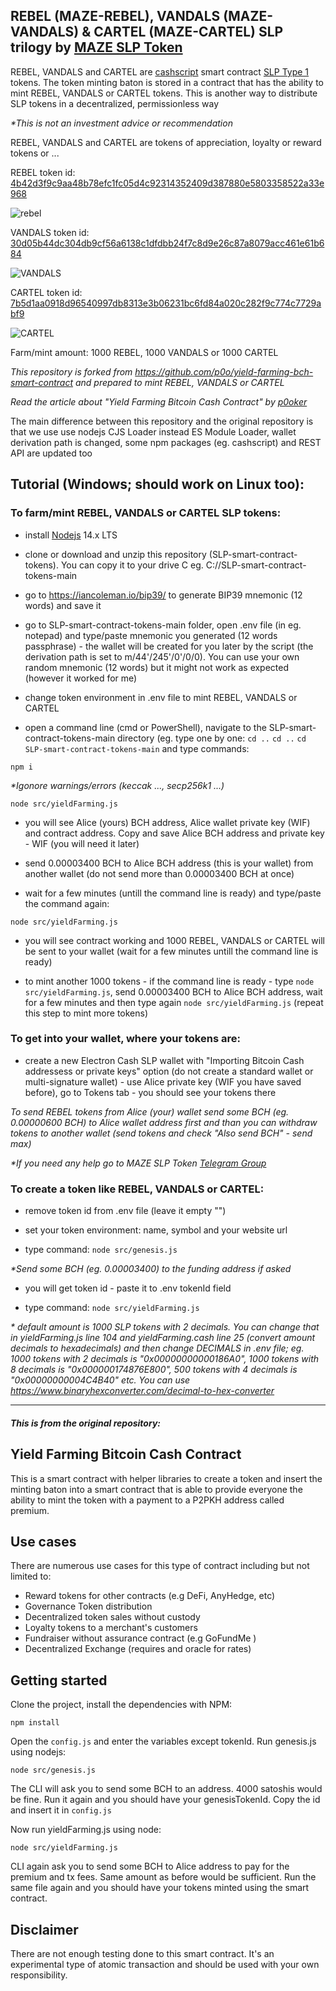 ## REBEL (MAZE-REBEL), VANDALS (MAZE-VANDALS) & CARTEL (MAZE-CARTEL) SLP trilogy by [MAZE SLP Token](https://mazetoken.github.io)

REBEL, VANDALS and CARTEL are [cashscript](https://cashscript.org/) smart contract [SLP Type 1](https://slp.dev/specs/slp-token-type-1/) tokens. The token minting baton is stored in a contract that has the ability to mint REBEL, VANDALS or CARTEL tokens. This is another way to distribute SLP tokens in a decentralized, permissionless way

_*This is not an investment advice or recommendation_

REBEL, VANDALS and CARTEL are tokens of appreciation, loyalty or reward tokens or ...

REBEL token id: [4b42d3f9c9aa48b78efc1fc05d4c92314352409d387880e5803358522a33e968](https://simpleledger.info/token/4b42d3f9c9aa48b78efc1fc05d4c92314352409d387880e5803358522a33e968)

![rebel](img/Rebel320.png)

VANDALS token id: [30d05b44dc304db9cf56a6138c1dfdbb24f7c8d9e26c87a8079acc461e61b684](https://simpleledger.info/token/30d05b44dc304db9cf56a6138c1dfdbb24f7c8d9e26c87a8079acc461e61b684)

![VANDALS](img/Vandals320.png)

CARTEL token id: [7b5d1aa0918d96540997db8313e3b06231bc6fd84a020c282f9c774c7729abf9](https://simpleledger.info/token/7b5d1aa0918d96540997db8313e3b06231bc6fd84a020c282f9c774c7729abf9)

![CARTEL](img/Cartel320.png)

Farm/mint amount: 1000 REBEL, 1000 VANDALS or 1000 CARTEL

_This repository is forked from https://github.com/p0o/yield-farming-bch-smart-contract and prepared to mint REBEL, VANDALS or CARTEL_

_Read the article about "Yield Farming Bitcoin Cash Contract" by [p0oker](https://read.cash/@p0oker/yield-farming-in-bitcoin-cash-a-practical-guide-2eecbc74)_

The main difference between this repository and the original repository is that we use use nodejs CJS Loader instead ES Module Loader, wallet derivation path is changed, some npm packages (eg. cashscript) and REST API are updated too

## Tutorial (Windows; should work on Linux too):

### To farm/mint REBEL, VANDALS or CARTEL SLP tokens:

- install [Nodejs](https://nodejs.org/en/) 14.x LTS

- clone or download and unzip this repository (SLP-smart-contract-tokens). You can copy it to your drive C eg. C://SLP-smart-contract-tokens-main

- go to https://iancoleman.io/bip39/ to generate BIP39 mnemonic (12 words) and save it

- go to SLP-smart-contract-tokens-main folder, open .env file (in eg. notepad) and type/paste mnemonic you generated (12 words passphrase) - the wallet will be created for you later by the script (the derivation path is set to m/44'/245'/0'/0/0). You can use your own random mnemonic (12 words) but it might not work as expected (however it worked for me)

- change token environment in .env file to mint REBEL, VANDALS or CARTEL

- open a command line (cmd or PowerShell), navigate to the SLP-smart-contract-tokens-main directory (eg. type one by one: `cd ..` `cd ..` `cd SLP-smart-contract-tokens-main` and type commands:

`npm i`

_*Igonore warnings/errors (keccak ..., secp256k1 ...)_

`node src/yieldFarming.js`

- you will see Alice (yours) BCH address, Alice wallet private key (WIF) and contract address. Copy and save Alice BCH address and private key - WIF (you will need it later)

- send 0.00003400 BCH to Alice BCH address (this is your wallet) from another wallet (do not send more than 0.00003400 BCH at once)

- wait for a few minutes (untill the command line is ready) and type/paste the command again:

`node src/yieldFarming.js`

- you will see contract working and 1000 REBEL, VANDALS or CARTEL will be sent to your wallet (wait for a few minutes untill the command line is ready)

- to mint another 1000 tokens - if the command line is ready - type `node src/yieldFarming.js`, send 0.00003400 BCH to Alice BCH address, wait for a few minutes and then type again `node src/yieldFarming.js` (repeat this step to mint more tokens)

### To get into your wallet, where your tokens are:

- create a new Electron Cash SLP wallet with "Importing Bitcoin Cash addressess or private keys" option (do not create a standard wallet or multi-signature wallet) - use Alice private key (WIF you have saved before), go to Tokens tab - you should see your tokens there

_To send REBEL tokens from Alice (your) wallet send some BCH (eg. 0.00000600 BCH) to Alice wallet address first and than you can withdraw tokens to another wallet (send tokens and check "Also send BCH" - send max)_

_*If you need any help go to MAZE SLP Token [Telegram Group](https://t.me/mazeslptoken)_

### To create a token like REBEL, VANDALS or CARTEL:

- remove token id from .env file (leave it empty "")

- set your token environment: name, symbol and your website url

- type command: `node src/genesis.js`

_*Send some BCH (eg. 0.00003400) to the funding address if asked_

- you will get token id - paste it to .env tokenId field

- type command: `node src/yieldFarming.js`

_* default amount is 1000 SLP tokens with 2 decimals. You can change that in yieldFarming.js line 104 and yieldFarming.cash line 25 (convert amount decimals to hexadecimals) and then change DECIMALS in .env file; eg. 1000 tokens with 2 decimals is "0x00000000000186A0", 1000 tokens with 8 decimals is "0x000000174876E800", 500 tokens with 4 decimals is "0x00000000004C4B40" etc. You can use https://www.binaryhexconverter.com/decimal-to-hex-converter_

-----------------------------------------------------------------------------------------

#### _This is from the original repository:_

## Yield Farming Bitcoin Cash Contract

This is a smart contract with helper libraries to create a token and insert the minting baton into a smart contract that is able to provide everyone the ability to mint the token with a payment to a P2PKH address called premium.

## Use cases

There are numerous use cases for this type of contract including but not limited to:

- Reward tokens for other contracts (e.g DeFi, AnyHedge, etc)
- Governance Token distribution
- Decentralized token sales without custody
- Loyalty tokens to a merchant's customers
- Fundraiser without assurance contract (e.g GoFundMe )
- Decentralized Exchange (requires and oracle for rates)

## Getting started

Clone the project, install the dependencies with NPM:

```
npm install
```

Open the `config.js` and enter the variables except tokenId. Run genesis.js using nodejs:

```
node src/genesis.js
```

The CLI will ask you to send some BCH to an address. 4000 satoshis would be fine. Run it again and you should have your genesisTokenId. Copy the id and insert it in `config.js`

Now run yieldFarming.js using node:

```
node src/yieldFarming.js
```

CLI again ask you to send some BCH to Alice address to pay for the premium and tx fees. Same amount as before would be sufficient. Run the same file again and you should have your tokens minted using the smart contract.

## Disclaimer

There are not enough testing done to this smart contract. It's an experimental type of atomic transaction and should be used with your own responsibility.
